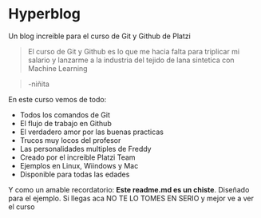 # Hyperblog
Un blog increible para el curso de Git y Github de Platzi
>El curso de Git y Github es lo que me hacia falta para triplicar mi salario y lanzarme a la industria del tejido de lana sintetica con Machine Learning

>-niñita

En este curso vemos de todo: 
* Todos los comandos de Git
* El flujo de trabajo en Github
* El verdadero amor por las buenas practicas
* Trucos muy locos del profesor
* Las personalidades multiples de Freddy
* Creado por el increible Platzi Team
* Ejemplos en Linux, Wiindows y Mac
* Disponible para todas las edades

Y como un amable recordatorio: **Este readme.md es un chiste**. Diseñado para el ejemplo. Si llegas aca NO TE LO TOMES EN SERIO y mejor ve a ver el curso